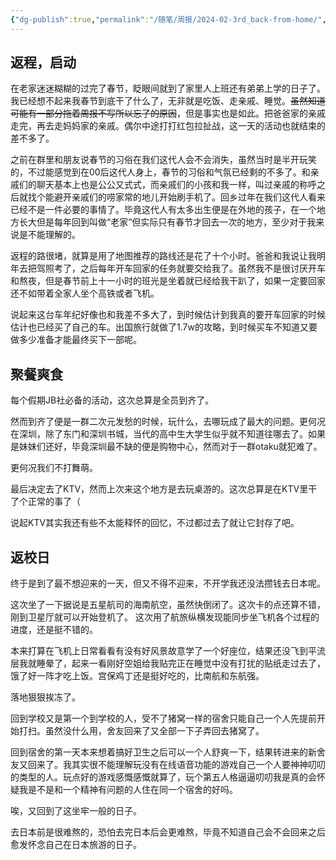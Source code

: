 ```yaml
---
{"dg-publish":true,"permalink":"/随笔/周报/2024-02-3rd_back-from-home/","title":"码凌书片·八·喧闹之后该回到正轨了","tags":["周报"],"created":"2024-02-18 12:00"}
---
```



## 返程，启动

在老家迷迷糊糊的过完了春节，眨眼间就到了家里人上班还有弟弟上学的日子了。我已经想不起来我春节到底干了什么了，无非就是吃饭、走亲戚、睡觉。~~虽然知道可能有一部分拖着周报不写所以忘了的原因~~，但是事实也是如此。把爸爸家的亲戚走完，再去走妈妈家的亲戚。偶尔中途打打红包拉扯战，这一天的活动也就结束的差不多了。

之前在群里和朋友说春节的习俗在我们这代人会不会消失，虽然当时是半开玩笑的，不过能感觉到在00后这代人身上，春节的习俗和气氛已经剩的不多了。和亲戚们的聊天基本上也是公公又式式，而亲戚们的小孩和我一样，叫过亲戚的称呼之后就找个能避开亲戚们的唠家常的地儿开始刷手机了。回乡过年在我们这代人看来已经不是一件必要的事情了。毕竟这代人有太多出生便是在外地的孩子，在一个地方长大但是每年回到叫做“老家”但实际只有春节才回去一次的地方，至少对于我来说是不能理解的。

返程的路很堵，就算是用了地图推荐的路线还是花了十个小时。爸爸和我说让我明年去把驾照考了，之后每年开车回家的任务就要交给我了。虽然我不是很讨厌开车和熬夜，但是春节前上十一小时的班光是坐着就已经给我干趴了，如果一定要回家还不如带着全家人坐个高铁或者飞机。

说起来这台车年纪好像也和我差不多大了，到时候估计到我真的要开车回家的时候估计也已经买了自己的车。出国旅行就做了1.7w的攻略，到时候买车不知道又要做多少准备才能最终买下一部呢。

## 聚餐爽食

每个假期JB社必备的活动，这次总算是全员到齐了。

然而到齐了便是一群二次元发愁的时候，玩什么，去哪玩成了最大的问题。更何况在深圳，除了东门和深圳书城，当代的高中生大学生似乎就不知道往哪去了。如果是妹妹们还好，毕竟深圳最不缺的便是购物中心，然而对于一群otaku就犯难了。

更何况我们不打舞萌。

最后决定去了KTV，然而上次来这个地方是去玩桌游的。这次总算是在KTV里干了个正常的事了（

说起KTV其实我还有些不太能释怀的回忆，不过都过去了就让它封存了吧。

## 返校日

终于是到了最不想迎来的一天，但又不得不迎来，不开学我还没法攒钱去日本呢。

这次坐了一下据说是五星航司的海南航空，虽然快倒闭了。这次卡的点还算不错，刚到卫星厅就可以开始登机了。 这次用了航旅纵横发现能同步坐飞机各个过程的进度，还是挺不错的。

本来打算在飞机上日常看看有没有好风景故意学了一个好座位，结果还没飞到平流层我就睡晕了，起来一看刚好空姐给我贴完正在睡觉中没有打扰的贴纸走过去了，饿了好一阵才吃上饭。宫保鸡丁还是挺好吃的，比南航和东航强。

落地狠狠挨冻了。

回到学校又是第一个到学校的人，受不了猪窝一样的宿舍只能自己一个人先提前开始打扫。虽然没什么用，舍友回来了又全部一下子弄回去猪窝了。

回到宿舍的第一天本来想着搞好卫生之后可以一个人舒爽一下，结果转进来的新舍友又回来了。我其实很不能理解玩没有在线语音功能的游戏自己一个人要神神叨叨的类型的人。玩点好的游戏感慨感慨就算了，玩个第五人格逼逼叨叨我是真的会怀疑我是不是和一个精神有问题的人住在同一个宿舍的好吗。

唉，又回到了这坐牢一般的日子。

去日本前是很难熬的，恐怕去完日本后会更难熬，毕竟不知道自己会不会回来之后愈发怀念自己在日本旅游的日子。